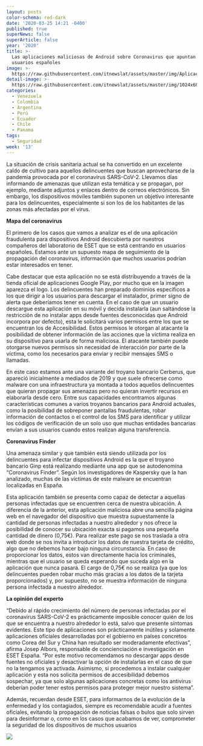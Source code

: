 ```yaml
---
layout: posts
color-schema: red-dark
date: '2020-03-25 14:21 -0400'
published: true
superNews: false
superArticle: false
year: '2020'
title: >-
  Las aplicaciones maliciosas de Android sobre Coronavirus que apuntan a
  usuarios españoles
image: >-
  https://raw.githubusercontent.com/itnewslat/assets/master/img/Aplicacion-Coronavirus-g.jpg
detail-image: >-
  https://raw.githubusercontent.com/itnewslat/assets/master/img/1024x680/Aplicacion-Coronavirus-g.jpg
categories:
  - Venezuela
  - Colombia
  - Argentina
  - Perú
  - Ecuador
  - Chile
  - Panama
tags:
  - Seguridad
week: '13'
---
```

La situación de crisis sanitaria actual se ha convertido en un excelente caldo de cultivo para aquellos delincuentes que buscan aprovecharse de la pandemia provocada por el coronavirus SARS-CoV-2. Llevamos días informando de amenazas que utilizan esta temática y se propagan, por ejemplo, mediante adjuntos y enlaces dentro de correos electrónicos. Sin embargo, los dispositivos móviles también suponen un objetivo interesante para los delincuentes, especialmente si son los de los habitantes de las zonas más afectadas por el virus.

**Mapa del coronavirus**

El primero de los casos que vamos a analizar es el de una aplicación fraudulenta para dispositivos Android descubierta por nuestros compañeros del laboratorio de ESET que se está centrando en usuarios españoles. Estamos ante un supuesto mapa de seguimiento de la propagación del coronavirus, información que muchos usuarios podrían estar interesados en tener.

Cabe destacar que esta aplicación no se está distribuyendo a través de la tienda oficial de aplicaciones Google Play, por mucho que en la imagen aparezca el logo. Los delincuentes han preparado dominios específicos a los que dirigir a los usuarios para descargar el instalador, primer signo de alerta que deberíamos tener en cuenta.
En el caso de que un usuario descargue esta aplicación en su móvil y decida instalarla (aun saltándose la restricción de no instalar apps desde fuentes desconocidas que Android incorpora por defecto), esta le solicitará varios permisos entre los que se encuentran los de Accesibilidad. Estos permisos le otorgan al atacante la posibilidad de obtener información de las acciones que la víctima realiza en su dispositivo para usarla de forma maliciosa. El atacante también puede otorgarse nuevos permisos sin necesidad de interacción por parte de la víctima, como los necesarios para enviar y recibir mensajes SMS o llamadas.

En este caso estamos ante una variante del troyano bancario Cerberus, que apareció inicialmente a mediados de 2019 y que suele ofrecerse como malware con una infraestructura ya montada a todos aquellos delincuentes que quieran propagar sus amenazas pero no quieran invertir recursos en elaborarla desde cero. Entre sus capacidades encontramos algunas características comunes a varios troyanos bancarios para Android actuales, como la posibilidad de sobreponer pantallas fraudulentas, robar información de contactos o el control de los SMS para identificar y utilizar los códigos de verificación de un solo uso que muchas entidades bancarias envían a sus usuarios cuando estos realizan alguna transferencia. 

**Coronavirus Finder**

Una amenaza similar y que también está siendo utilizada por los delincuentes para infectar dispositivos Android es la que el troyano bancario Ginp está realizando mediante una app que se autodenomina “Coronavirus Finder”. Según los investigadores de Kaspersky que la han analizado, muchas de las víctimas de este malware se encuentran localizadas en España.

Esta aplicación también se presenta como capaz de detectar a aquellas personas infectadas que se encuentren cerca de nuestra ubicación. A diferencia de la anterior, esta aplicación maliciosa abre una sencilla página web en el navegador del dispositivo que muestra supuestamente la cantidad de personas infectadas a nuestro alrededor y nos ofrece la posibilidad de conocer su ubicación exacta si pagamos una pequeña cantidad de dinero (0,75€).
Para realizar este pago se nos traslada a otra web donde se nos invita a introducir los datos de nuestra tarjeta de crédito, algo que no debemos hacer bajo ninguna circunstancia. En caso de proporcionar los datos, estos van directamente hacia los criminales, mientras que el usuario se queda esperando que suceda algo en la aplicación que nunca pasará. El cargo de 0,75€ no se realiza (ya que los delincuentes pueden robar mucho más gracias a los datos de la tarjeta proporcionados) y, por supuesto, no se muestra información de ninguna persona infectada a nuestro alrededor.

**La opinión del experto**

“Debido al rápido crecimiento del número de personas infectadas por el coronavirus SARS-CoV-2 es prácticamente imposible conocer quién de los que se encuentra a nuestro alrededor lo está, salvo que presente síntomas evidentes. Este tipo de aplicaciones son prácticamente inútiles y solamente aplicaciones oficiales desarrolladas por el gobierno en países concretos como Corea del Sur y China han resultado ser moderadamente efectivas”, afirma Josep Albors, responsable de concienciación e investigación en ESET España. “Por este motivo recomendamos no descargar apps desde fuentes no oficiales y desactivar la opción de instalarlas en el caso de que no la tengamos ya activada. Asimismo, si procedemos a instalar cualquier aplicación y esta nos solicita permisos de accesibilidad debemos sospechar, ya que solo algunas aplicaciones concretas como los antivirus deberían poder tener estos permisos para proteger mejor nuestro sistema”.

Además, recuerdan desde ESET, para informarnos de la evolución de la enfermedad y los contagiados, siempre es recomendable acudir a fuentes oficiales, evitando la propagación de noticias falsas o bulos que solo sirven para desinformar o, como en los casos que acabamos de ver, comprometer la seguridad de los dispositivos de muchos usuarios

<img src="https://tracker.metricool.com/c3po.jpg?hash=56f88a41e39ab42c063cc51676587a04"/>